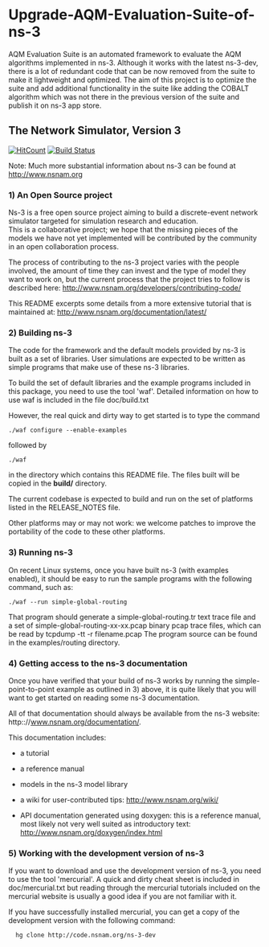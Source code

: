 # Upgrade-AQM-Evaluation-Suite-of-ns-3

AQM Evaluation Suite is an automated framework to evaluate the AQM algorithms implemented in ns-3. Although it works with the latest 
ns-3-dev, there is a lot of redundant code that can be now removed from the suite to make it lightweight and optimized. The aim of 
this project is to optimize the suite and add additional functionality in the suite like adding the COBALT algorithm which was not 
there in the previous version of the suite and publish it on ns-3 app store.

## The Network Simulator, Version 3

[![HitCount](http://hits.dwyl.io/aqm-eval-suite/ns-3-dev-git.svg)](http://hits.dwyl.io/aqm-eval-suite/ns-3-dev-git)
[![Build Status](https://travis-ci.com/aqm-eval-suite/ns-3-dev-git.png)](https://travis-ci.com/aqm-eval-suite/ns-3-dev-git)

Note:  Much more substantial information about ns-3 can be found at
http://www.nsnam.org

### 1) An Open Source project

Ns-3 is a free open source project aiming to build a discrete-event network simulator targeted for simulation research and education.   
This is a collaborative project; we hope that the missing pieces of the models we have not yet implemented will be contributed by the community in an open collaboration process.
 
The process of contributing to the ns-3 project varies with the people involved, the amount of time they can invest and the type of model they want to work on, but the current process that the project tries to follow is described here:
http://www.nsnam.org/developers/contributing-code/

This README excerpts some details from a more extensive tutorial that is maintained at:
http://www.nsnam.org/documentation/latest/

### 2) Building ns-3

The code for the framework and the default models provided by ns-3 is built as a set of libraries. User simulations are expected to be written as simple programs that make use of these ns-3 libraries.
 
To build the set of default libraries and the example programs included in this package, you need to use the tool 'waf'. Detailed information on how to use waf is included in the file doc/build.txt

However, the real quick and dirty way to get started is to type the command

    ./waf configure --enable-examples     

followed by
  
    ./waf 
  
in the directory which contains this README file. The files built will be copied in the **build/** directory.

The current codebase is expected to build and run on the set of platforms listed in the RELEASE_NOTES file.
 
Other platforms may or may not work: we welcome patches to improve the portability of the code to these other platforms. 

### 3) Running ns-3
 
On recent Linux systems, once you have built ns-3 (with examples enabled), it should be easy to run the sample programs with the following command, such as:

    ./waf --run simple-global-routing

That program should generate a simple-global-routing.tr text trace file and a set of simple-global-routing-xx-xx.pcap binary pcap trace files, which can be read by tcpdump -tt -r filename.pcap The program source can be found in the examples/routing directory.

### 4) Getting access to the ns-3 documentation

Once you have verified that your build of ns-3 works by running the simple-point-to-point example as outlined in 3) above, it is quite likely that you will want to get started on reading some ns-3 documentation. 

All of that documentation should always be available from
the ns-3 website: http:://www.nsnam.org/documentation/.

This documentation includes:

  - a tutorial
 
  - a reference manual

  - models in the ns-3 model library

  - a wiki for user-contributed tips: http://www.nsnam.org/wiki/

  - API documentation generated using doxygen: this is
    a reference manual, most likely not very well suited 
    as introductory text:
    http://www.nsnam.org/doxygen/index.html

### 5) Working with the development version of ns-3

If you want to download and use the development version of ns-3, you need to use the tool 'mercurial'. A quick and dirty cheat sheet is included in doc/mercurial.txt but reading through the mercurial tutorials included on the mercurial website is usually a good idea if you are not familiar with it.

If you have successfully installed mercurial, you can get a copy of the development version with the following command:
      
      hg clone http://code.nsnam.org/ns-3-dev
 
